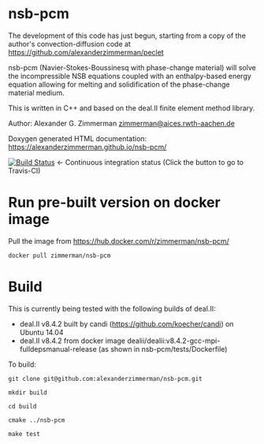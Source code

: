 # nsb-pcm

The development of this code has just begun, starting from a copy of the author's convection-diffusion code at https://github.com/alexanderzimmerman/peclet

nsb-pcm (Navier-Stokes-Boussinesq with phase-change material) will solve the incompressible NSB equations coupled with an enthalpy-based energy equation allowing for melting and solidification of the phase-change material medium.

This is written in C++ and based on the deal.II finite element method library.

Author: Alexander G. Zimmerman <zimmerman@aices.rwth-aachen.de>

Doxygen generated HTML documentation: https://alexanderzimmerman.github.io/nsb-pcm/

[![Build Status](https://travis-ci.org/alexanderzimmerman/nsb-pcm.svg?branch=master)](https://travis-ci.org/alexanderzimmerman/nsb-pcm) <- Continuous integration status (Click the button to go to Travis-CI)

# Run pre-built version on docker image

Pull the image from https://hub.docker.com/r/zimmerman/nsb-pcm/

```shell
docker pull zimmerman/nsb-pcm
```

# Build

This is currently being tested with the following builds of deal.II:
- deal.II v8.4.2 built by candi (https://github.com/koecher/candi) on Ubuntu 14.04
- deal.II v8.4.2 from docker image dealii/dealii:v8.4.2-gcc-mpi-fulldepsmanual-release (as shown in nsb-pcm/tests/Dockerfile)

To build:

```shell
git clone git@github.com:alexanderzimmerman/nsb-pcm.git

mkdir build

cd build

cmake ../nsb-pcm

make test
```
